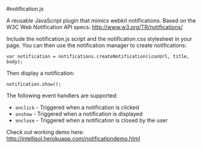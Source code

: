 #notification.js

A reusable JavaScript plugin that mimics webkit notifications. Based on the W3C Web Notification API specs: http://www.w3.org/TR/notifications/

Include the notification.js script and the notification.css stylesheet in your page. You can then use the notification manager to create notifications:

`var notification = notifications.createNotification(iconUrl, title, body);`

Then display a notification:

`notification.show();`

The following event handlers are supported:

* `onclick` - Triggered when a notification is clicked
* `onshow`  - Triggered when a notification is displayed
* `onclose` - Triggered when a notification is closed by the user

Check out working demo here: http://intellisol.herokuapp.com/notificationdemo.html